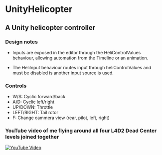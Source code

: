 # UnityHelicopter

## A Unity helicopter controller

### Design notes

- Inputs are exposed in the editor through the HeliControlValues behaviour, allowing automation from the Timeline or an animation. 

- The HeliInput behaviour routes input through heliControlValues and must be disabled is another input source is used.

### Controls

- W/S: Cyclic forward/back
- A/D: Cyclic left/right
- UP/DOWN: Throttle
- LEFT/RIGHT: Tail rotor
- F: Change cammera view (rear, pilot, left, right)

### YouTube video of me flying around all four L4D2 Dead Center levels joined together
[![YouTube Video](https://img.youtube.com/vi/C1UqkVcUXvU/0.jpg)](https://youtu.be/C1UqkVcUXvU)
